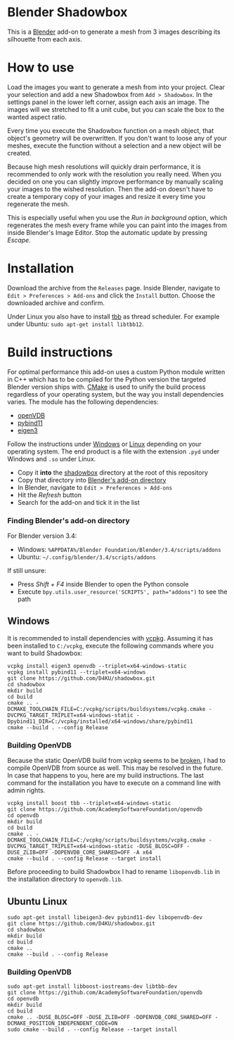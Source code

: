 # Blender Shadowbox

This is a [Blender](https://github.com/blender/blender) add-on to generate a
mesh from 3 images describing its silhouette from each axis.

# How to use

Load the images you want to generate a mesh from into your project. Clear your
selection and add a new Shadowbox from `Add > Shadowbox`. In the settings
panel in the lower left corner, assign each axis an image. The images will we
stretched to fit a unit cube, but you can scale the box to the wanted aspect
ratio.

Every time you execute the Shadowbox function on a mesh object, that object's
geometry will be overwritten. If you don't want to loose any of your meshes,
execute the function without a selection and a new object will be created.

Because high mesh resolutions will quickly drain performance, it is
recommended to only work with the resolution you really need. When you decided
on one you can slightly improve performance by manually scaling your
images to the wished resolution. Then the add-on doesn't have to create a
temporary copy of your images and resize it every time you regenerate the
mesh.

This is especially useful when you use the *Run in background* option, which
regenerates the mesh every frame while you can paint into the images from
inside Blender's Image Editor. Stop the automatic update by pressing *Escape*.

# Installation

Download the archive from the `Releases` page. Inside Blender, navigate to
`Edit > Preferences > Add-ons` and click the `Install` button. Choose the
downloaded archive and confirm.

Under Linux you also have to install
[tbb](https://github.com/oneapi-src/oneTBB) as thread scheduler. For example
under Ubuntu: `sudo apt-get install libtbb12`.

# Build instructions

For optimal performance this add-on uses a custom Python module written in C++
which has to be compiled for the Python version the targeted Blender version
ships with. [CMake](https://github.com/Kitware/CMake) is used to unify the
build process regardless of your operating system, but the way you install
dependencies varies. The module has the following dependencies:
* [openVDB](https://github.com/AcademySoftwareFoundation/openvdb)
* [pybind11](https://github.com/pybind/pybind11)
* [eigen3](https://eigen.tuxfamily.org)

Follow the instructions under [Windows](#windows) or [Linux](#ubuntu-linux) depending
on your operating system. The end product is a file with the extension `.pyd`
under Windows and `.so` under Linux. 

* Copy it **into** the [shadowbox](https://github.com/D4KU/shadowbox/tree/main/shadowbox) directory at the root of this repository
* Copy that directory into [Blender's add-on directory](#finding-blenders-add-on-directory)
* In Blender, navigate to `Edit > Preferences > Add-ons`
* Hit the *Refresh* button
* Search for the add-on and tick it in the list

### Finding Blender's add-on directory
For Blender version 3.4:
* Windows: `%APPDATA%/Blender Foundation/Blender/3.4/scripts/addons`
* Ubuntu: `~/.config/blender/3.4/scripts/addons`

If still unsure:
* Press *Shift + F4* inside Blender to open the Python console
* Execute `bpy.utils.user_resource('SCRIPTS', path="addons")` to see the path


## Windows

It is recommended to install dependencies with
[vcpkg](https://github.com/microsoft/vcpkg). Assuming it has been installed to
`C:/vcpkg`, execute the following commands where you want to build Shadowbox:

```
vcpkg install eigen3 openvdb --triplet=x64-windows-static
vcpkg install pybind11 --triplet=x64-windows
git clone https://github.com/D4KU/shadowbox.git
cd shadowbox
mkdir build
cd build
cmake .. -DCMAKE_TOOLCHAIN_FILE=C:/vcpkg/scripts/buildsystems/vcpkg.cmake -DVCPKG_TARGET_TRIPLET=x64-windows-static -Dpybind11_DIR=C:/vcpkg/installed/x64-windows/share/pybind11
cmake --build . --config Release
```

### Building OpenVDB
Because the static OpenVDB build from vcpkg seems to be [broken](https://github.com/microsoft/vcpkg/issues/26993), I had to compile OpenVDB from source as well. This may be resolved in the future. In case that happens to you, here are my build instructions. The last command for the installation you have to execute on a command line with admin rights.
```
vcpkg install boost tbb --triplet=x64-windows-static
git clone https://github.com/AcademySoftwareFoundation/openvdb
cd openvdb
mkdir build
cd build
cmake .. -DCMAKE_TOOLCHAIN_FILE=C:/vcpkg/scripts/buildsystems/vcpkg.cmake -DVCPKG_TARGET_TRIPLET=x64-windows-static -DUSE_BLOSC=OFF -DUSE_ZLIB=OFF -DOPENVDB_CORE_SHARED=OFF -A x64
cmake --build . --config Release --target install
```

Before proceeding to build Shadowbox I had to rename `libopenvdb.lib` in the
installation directory to `openvdb.lib`.


## Ubuntu Linux
```
sudo apt-get install libeigen3-dev pybind11-dev libopenvdb-dev
git clone https://github.com/D4KU/shadowbox.git
cd shadowbox
mkdir build
cd build
cmake ..
cmake --build . --config Release
```

### Building OpenVDB
```
sudo apt-get install libboost-iostreams-dev libtbb-dev
git clone https://github.com/AcademySoftwareFoundation/openvdb
cd openvdb
mkdir build
cd build
cmake .. -DUSE_BLOSC=OFF -DUSE_ZLIB=OFF -DOPENVDB_CORE_SHARED=OFF -DCMAKE_POSITION_INDEPENDENT_CODE=ON
sudo cmake --build . --config Release --target install
```
